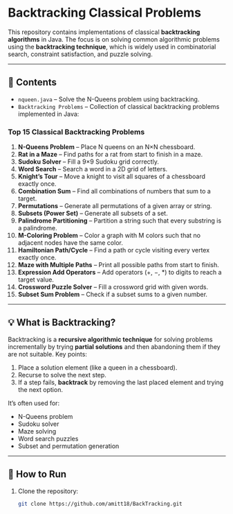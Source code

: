 # Backtracking Classical Problems

This repository contains implementations of classical **backtracking algorithms** in Java. The focus is on solving common algorithmic problems using the **backtracking technique**, which is widely used in combinatorial search, constraint satisfaction, and puzzle solving.

---

## 📂 Contents

- `nqueen.java` – Solve the N-Queens problem using backtracking.  
- `Backtracking Problems` – Collection of classical backtracking problems implemented in Java:  

### Top 15 Classical Backtracking Problems
1. **N-Queens Problem** – Place N queens on an N×N chessboard.  
2. **Rat in a Maze** – Find paths for a rat from start to finish in a maze.  
3. **Sudoku Solver** – Fill a 9×9 Sudoku grid correctly.  
4. **Word Search** – Search a word in a 2D grid of letters.  
5. **Knight’s Tour** – Move a knight to visit all squares of a chessboard exactly once.  
6. **Combination Sum** – Find all combinations of numbers that sum to a target.  
7. **Permutations** – Generate all permutations of a given array or string.  
8. **Subsets (Power Set)** – Generate all subsets of a set.  
9. **Palindrome Partitioning** – Partition a string such that every substring is a palindrome.  
10. **M-Coloring Problem** – Color a graph with M colors such that no adjacent nodes have the same color.  
11. **Hamiltonian Path/Cycle** – Find a path or cycle visiting every vertex exactly once.  
12. **Maze with Multiple Paths** – Print all possible paths from start to finish.  
13. **Expression Add Operators** – Add operators (+, −, *) to digits to reach a target value.  
14. **Crossword Puzzle Solver** – Fill a crossword grid with given words.  
15. **Subset Sum Problem** – Check if a subset sums to a given number.

---

## 💡 What is Backtracking?

Backtracking is a **recursive algorithmic technique** for solving problems incrementally by trying **partial solutions** and then abandoning them if they are not suitable. Key points:

1. Place a solution element (like a queen in a chessboard).  
2. Recurse to solve the next step.  
3. If a step fails, **backtrack** by removing the last placed element and trying the next option.  

It’s often used for:
- N-Queens problem  
- Sudoku solver  
- Maze solving  
- Word search puzzles  
- Subset and permutation generation  

---

## 📝 How to Run

1. Clone the repository:
   ```bash
   git clone https://github.com/amitt18/BackTracking.git

